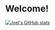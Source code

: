 # Welcome!

[![Joel's GitHub stats](https://github-readme-stats.vercel.app/api?username=joelrico&theme=codeSTACKr)](https://github.com/anuraghazra/github-readme-stats)
